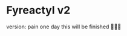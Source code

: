 # Fyreactyl v2

version: pain
one day this will be finished 🙏🙏🙏

<!--
## Credits

- [Design sparx](https://github.com/design-sparx/mantine-analytics-dashboard)

-->
